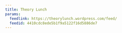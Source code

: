```yaml
---
title: Theory Lunch
params:
  feedlink: https://theorylunch.wordpress.com/feed/
  feedid: 4410cdc8ede5b1f9a5122f16d5886de7
---
```

